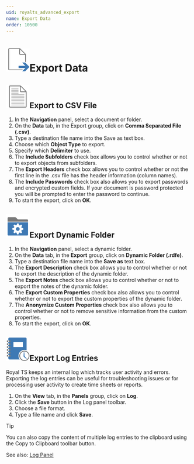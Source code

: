 ```yaml
---
uid: royalts_advanced_export
name: Export Data
order: 10500
---
```

# ![](/r2022/images/RoyalTS/Application/SVG_FileExport_32.svg#img_header)Export Data

## ![](/r2022/images/RoyalTS/Application/SVG_FileIconTXT_32.svg#img_header)Export to CSV File
1. In the **Navigation** panel, select a document or folder.
2. On the **Data** tab, in the Export group, click on **Comma Separated File (.csv)**.
3. Type a destination file name into the Save as text box.
4. Choose which **Object Type** to export.
5. Specify which **Delimiter** to use.
6. The **Include Subfolders** check box allows you to control whether or not to export objects from subfolders.
7. The **Export Headers** check box allows you to control whether or not the first line in the .csv file has the header information (column names).
8. The **Include Passwords** check box also allows you to export passwords and encrypted custom fields. If your document is password protected you will be prompted to enter the password to continue.
9. To start the export, click on **OK**.

## ![](/r2022/images/RoyalTS/Application/SVG_DynamicFolderClosed_32.svg#img_header)Export Dynamic Folder
1. In the **Navigation** panel, select a dynamic folder.
2. On the **Data** tab, in the **Export** group, click on **Dynamic Folder (.rdfe)**.
3. Type a destination file name into the **Save as** text box.
4. The **Export Description** check box allows you to control whether or not to export the description of the dynamic folder.
5. The **Export Notes** check box allows you to control whether or not to export the notes of the dynamic folder.
6. The **Export Custom Properties** check box also allows you to control whether or not to export the custom properties of the dynamic folder.
7. The **Anonymize Custom Properties** check box also allows you to control whether or not to remove sensitive information from the custom properties.
8. To start the export, click on **OK**.

## ![](/r2022/images/RoyalTS/Application/SVG_ApplicationLog_32.svg#img_header)Export Log Entries
Royal TS keeps an internal log which tracks user activity and errors. Exporting the log entries can be useful for troubleshooting issues or for processing user activity to create time sheets or reports.
1. On the **View** tab, in the **Panels** group, click on **Log**.
2. Click the **Save** button in the Log panel toolbar.
3. Choose a file format.
4. Type a file name and click **Save**.

> [!TIP]
> You can also copy the content of multiple log entries to the clipboard using the Copy to Clipboard toolbar button.

See also: [Log Panel](xref:royalts_ui_panels#-log)